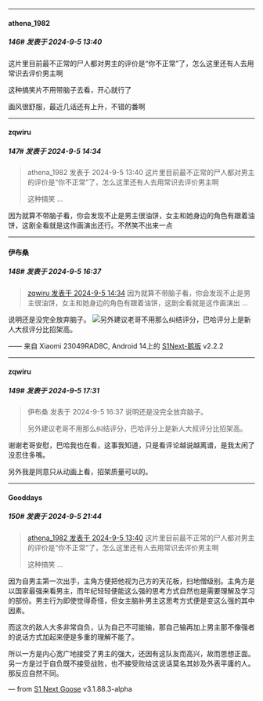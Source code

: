 ﻿
*****

####  athena_1982  
##### 146#       发表于 2024-9-5 13:40

这片里目前最不正常的尸人都对男主的评价是“你不正常”了，怎么这里还有人去用常识去评价男主啊

这种搞笑片不用带脑子去看，开心就行了

画风很舒服，最近几话还有上升，不错的番啊


*****

####  zqwiru  
##### 147#       发表于 2024-9-5 14:34

<blockquote>athena_1982 发表于 2024-9-5 13:40
这片里目前最不正常的尸人都对男主的评价是“你不正常”了，怎么这里还有人去用常识去评价男主啊

这种搞笑 ...</blockquote>
因为就算不带脑子看，你会发现不止是男主很油饼，女主和她身边的角色有跟着油饼，这剧全看就是这作画演出还行。不然笑不出来一点


*****

####  伊布桑  
##### 148#       发表于 2024-9-5 16:37

<blockquote><a href="httphttps://bbs.saraba1st.com/2b/forum.php?mod=redirect&amp;goto=findpost&amp;pid=66119821&amp;ptid=2176224" target="_blank">zqwiru 发表于 2024-9-5 14:34</a>
因为就算不带脑子看，你会发现不止是男主很油饼，女主和她身边的角色有跟着油饼，这剧全看就是这作画演出 ...</blockquote>
说明还是没完全放弃脑子。
<img src="https://static.saraba1st.com/image/smiley/face2017/067.png" referrerpolicy="no-referrer">另外建议老哥不用那么纠结评分，巴哈评分上是新人大叔评分比招架高。

—— 来自 Xiaomi 23049RAD8C, Android 14上的 [S1Next-鹅版](https://github.com/ykrank/S1-Next/releases) v2.2.2


*****

####  zqwiru  
##### 149#       发表于 2024-9-5 17:31

<blockquote>伊布桑 发表于 2024-9-5 16:37
说明还是没完全放弃脑子。

另外建议老哥不用那么纠结评分，巴哈评分上是新人大叔评分比招架高。
</blockquote>
谢谢老哥安慰，巴哈我也在看，这事我知道，只是看评论越说越离谱，是我太闲了没忍住多嘴。

另外我是同意只从动画上看，招架质量可以的。


*****

####  Gooddays  
##### 150#       发表于 2024-9-5 21:44

<blockquote><a href="httphttps://bbs.saraba1st.com/2b/forum.php?mod=redirect&amp;goto=findpost&amp;pid=66119335&amp;ptid=2176224" target="_blank">athena_1982 发表于 2024-9-5 13:40</a>
这片里目前最不正常的尸人都对男主的评价是“你不正常”了，怎么这里还有人去用常识去评价男主啊

这种搞笑 ...</blockquote>
因为自男主第一次出手，主角方便把他视为己方的天花板，扫地僧级别。主角方是以国家最强来看男主，而年纪轻轻便能这么强的思考方式自然也是需要理解及学习的部份。男主行为即使觉得奇怪，但女主脑补男主这思考方式便是变这么强的其中因素。

而这次的敌人大多非常自负，认为自己不可能输，那自己输再加上男主那不像强者的说话方式加起来便是多重的理解不能了。

所以一方是内心宽广地接受了男主的强大，还因有这队友而高兴，故而思想正面。另一方是过于自负既不接受战败，也不接受败给这说话莫名其妙及外表平庸的人。那反应自然不同。

— from [S1 Next Goose](https://www.pgyer.com/xfPejhuq) v3.1.88.3-alpha

